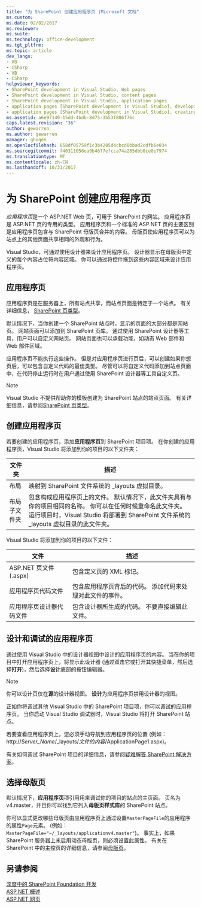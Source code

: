```yaml
---
title: "为 SharePoint 创建应用程序页 |Microsoft 文档"
ms.custom: 
ms.date: 02/02/2017
ms.reviewer: 
ms.suite: 
ms.technology: office-development
ms.tgt_pltfrm: 
ms.topic: article
dev_langs:
- VB
- CSharp
- VB
- CSharp
helpviewer_keywords:
- SharePoint development in Visual Studio, Web pages
- SharePoint development in Visual Studio, content pages
- SharePoint development in Visual Studio, application pages
- application pages [SharePoint development in Visual Studio], developing
- application pages [SharePoint development in Visual Studio], creating
ms.assetid: a6e97149-15dd-4bdb-8d75-3b53f886f76c
caps.latest.revision: "36"
author: gewarren
ms.author: gewarren
manager: ghogen
ms.openlocfilehash: 858df05759f1c3b4205d4cbcd0bbad2cdfb6e034
ms.sourcegitcommit: f40311056ea0b4677efcca74a285dbb0ce0e7974
ms.translationtype: MT
ms.contentlocale: zh-CN
ms.lasthandoff: 10/31/2017
---
```

# <a name="creating-application-pages-for-sharepoint"></a>为 SharePoint 创建应用程序页
  *应用程序页*是一个 ASP.NET Web 页，可用于 SharePoint 的网站。 应用程序页是 ASP.NET 页的专用的类型。 应用程序页和一个标准的 ASP.NET 页的主要区别是应用程序页包含与 SharePoint 母版页合并的内容。 母版页使应用程序页可以为站点上的其他页面共享相同的外观和行为。  
  
 Visual Studio，可通过使用设计器来设计应用程序页。 设计器显示在母版页中定义的每个内容占位符内容区域。 你可以通过将控件拖到这些内容区域来设计应用程序页。  
  
## <a name="application-pages"></a>应用程序页  
 应用程序页是在服务器上，所有站点共享，而站点页面是特定于一个站点。 有关详细信息， [SharePoint 页类型](http://go.microsoft.com/fwlink/?LinkID=211584)。  
  
 默认情况下，当你创建一个 SharePoint 站点时，显示的页面的大部分都是网站页。 网站页面可以添加到 SharePoint 页库。 通过使用 SharePoint 设计器等工具，用户可以自定义网站页。 网站页面也可以承载功能，如动态 Web 部件和 Web 部件区域。  
  
 应用程序页不能执行这些操作。 但是对应用程序页进行页后，可以创建如果你想页后，可以包含自定义代码的最佳类型。 尽管可以将自定义代码添加到站点页面中，在代码停止运行时在用户通过使用 SharePoint 设计器等工具自定义页。  
  
> [!NOTE]  
>  Visual Studio 不提供帮助你的模板创建为 SharePoint 站点的站点页面。 有关详细信息，请参阅[SharePoint 页类型](http://go.microsoft.com/fwlink/?LinkID=211584)。  
  
## <a name="creating-an-application-page"></a>创建应用程序页  
 若要创建的应用程序页，添加**应用程序页**到 SharePoint 项目项。 在你创建的应用程序页，Visual Studio 将添加到你的项目的以下文件夹：  
  
|文件夹|描述|  
|------------|-----------------|  
|布局|映射到 SharePoint 文件系统的 _layouts 虚拟目录。|  
|布局子文件夹|包含构成应用程序页上的文件。 默认情况下，此文件夹具有与你的项目相同的名称。 你可以在任何时候重命名此文件夹。 运行项目时，Visual Studio 将部署到 SharePoint 文件系统的 _layouts 虚拟目录的此文件夹。|  
  
 Visual Studio 将添加到你的项目的以下文件：  
  
|文件|描述|  
|----------|-----------------|  
|ASP.NET 页文件 (.aspx)|包含定义页的 XML 标记。|  
|应用程序页代码文件|包含应用程序页背后的代码。 添加代码来处理对此文件的事件。|  
|应用程序页设计器代码文件|包含设计器所生成的代码。 不要直接编辑此文件。|  
  
## <a name="designing-and-debugging-an-application-page"></a>设计和调试的应用程序页  
 通过使用 Visual Studio 中的设计器视图中设计的应用程序页的内容。 当在你的项目中打开应用程序页上，将显示此设计器 (通过双击它或打开其快捷菜单，然后选择**打开**)，然后选择**设计**底部的按钮编辑器。  
  
> [!NOTE]  
>  你可以设计页仅在**源**的设计器视图。 **设计**为应用程序页禁用设计器的视图。  
  
 正如你将调试其他 Visual Studio 中的 SharePoint 项目项，你可以调试的应用程序页。 当你启动 Visual Studio 调试器时，Visual Studio 将打开 SharePoint 站点。  
  
 若要查看应用程序页上，您必须手动导航到应用程序页的位置 (例如： http://*Server_Name*/_layouts/*文件的内容*/ApplicationPage1.aspx)。  
  
 有关如何调试 SharePoint 项目的详细信息，请参阅[疑难解答 SharePoint 解决方案](../sharepoint/troubleshooting-sharepoint-solutions.md)。  
  
## <a name="choosing-a-master-page"></a>选择母版页  
 默认情况下，**应用程序页**项引用用来调试你的项目的站点的主页面。 页名为 v4.master，并且你可以找到它列入**母版页样式库**的 SharePoint 站点。  
  
 你可以显式更改哪些母版页由应用程序页上通过设置`MasterPageFile`的应用程序的属性`Page`元素。 (例如： `MasterPageFile="~/_layouts/applicationv4.master"`)。 事实上，如果 SharePoint 服务器上未启用动态母版页，则必须设置此属性。 有关在 SharePoint 中的主控页的详细信息，请参阅[母版页](http://go.microsoft.com/fwlink/?LinkID=169281)。  
  
## <a name="see-also"></a>另请参阅  
 [深度中的 SharePoint Foundation 开发](http://go.microsoft.com/fwlink/?LinkID=182103)   
 [ASP.NET 概述](/aspnet/overview)   
 [ASP.NET 网页](/aspnet/web-pages/index)   
  
  